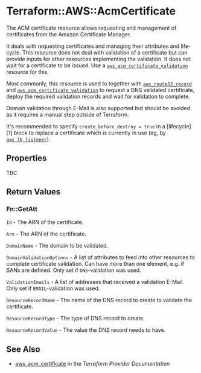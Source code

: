 # Terraform::AWS::AcmCertificate

The ACM certificate resource allows requesting and management of certificates
from the Amazon Certificate Manager.

It deals with requesting certificates and managing their attributes and life-cycle.
This resource does not deal with validation of a certificate but can provide inputs
for other resources implementing the validation. It does not wait for a certificate to be issued.
Use a [`aws_acm_certificate_validation`](acm_certificate_validation.html) resource for this.

Most commonly, this resource is used to together with [`aws_route53_record`](route53_record.html) and
[`aws_acm_certificate_validation`](acm_certificate_validation.html) to request a DNS validated certificate,
deploy the required validation records and wait for validation to complete.

Domain validation through E-Mail is also supported but should be avoided as it requires a manual step outside
of Terraform.

It's recommended to specify `create_before_destroy = true` in a [lifecycle][1] block to replace a certificate
which is currently in use (eg, by [`aws_lb_listener`](lb_listener.html)).

## Properties

TBC

## Return Values

### Fn::GetAtt

`Id` - The ARN of the certificate.

`Arn` - The ARN of the certificate.

`DomainName` - The domain to be validated.

`DomainValidationOptions` - A list of attributes to feed into other resources to complete certificate validation. Can have more than one element, e.g. if SANs are defined. Only set if `DNS`-validation was used.

`ValidationEmails` - A list of addresses that received a validation E-Mail. Only set if `EMAIL`-validation was used.

`ResourceRecordName` - The name of the DNS record to create to validate the certificate.

`ResourceRecordType` - The type of DNS record to create.

`ResourceRecordValue` - The value the DNS record needs to have.

## See Also

* [aws_acm_certificate](https://www.terraform.io/docs/providers/aws/r/acm_certificate.html) in the _Terraform Provider Documentation_
